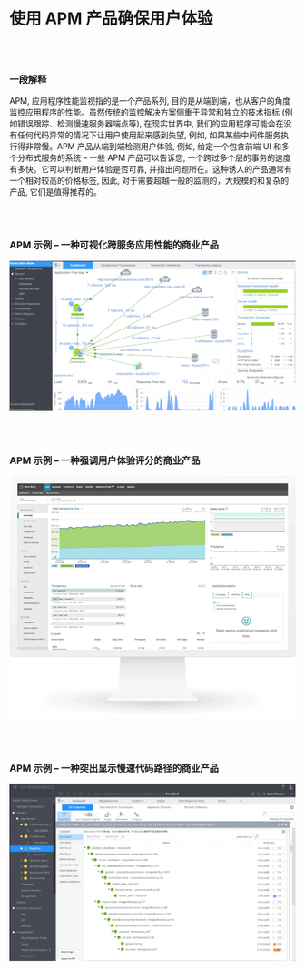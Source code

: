 # 使用 APM 产品确保用户体验

<br/><br/>


### 一段解释

APM, 应用程序性能监视指的是一个产品系列, 目的是从端到端，也从客户的角度监控应用程序的性能。虽然传统的监控解决方案侧重于异常和独立的技术指标 (例如错误跟踪、检测慢速服务器端点等), 在现实世界中, 我们的应用程序可能会在没有任何代码异常的情况下让用户使用起来感到失望, 例如, 如果某些中间件服务执行得非常慢。APM 产品从端到端检测用户体验, 例如, 给定一个包含前端 UI 和多个分布式服务的系统 – 一些 APM 产品可以告诉您, 一个跨过多个层的事务的速度有多快。它可以判断用户体验是否可靠, 并指出问题所在。这种诱人的产品通常有一个相对较高的价格标签, 因此, 对于需要超越一般的监测的，大规模的和复杂的产品, 它们是值得推荐的。

<br/><br/>


### APM 示例 – 一种可视化跨服务应用性能的商业产品
![APM example](/assets/images/apm1.png "APM example")

<br/><br/>

### APM 示例 – 一种强调用户体验评分的商业产品

![APM example](/assets/images/apm2.png "APM example")

<br/><br/>

### APM 示例 – 一种突出显示慢速代码路径的商业产品

![APM example](/assets/images/apm3.png "APM example")
